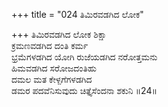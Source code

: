+++
title = "024 ತಿಮಿರವಡಗಿದ ಲೋಕ"

+++
ತಿಮಿರವಡಗಿದ ಲೋಕ ಶಿಕ್ಷಾ  
ಕ್ರಮಣವಡಗಿದ ದಂತಿ ಕರ್ಮ  
ಭ್ರಮೆಗಳಡಗಿದ ಯೋಗಿ ರುಜೆಯಡಗಿದ ನರೋತ್ತಮನು  
ಹಿಮವಡಗಿದ ಸರೋಜದಂತಿಹು  
ದಮಲ ಮತ ಕೇಳ್ಪಗೆಗಳಡಗಿದ  
ಡಮರ ಪದವೆನಿಸುವುದು ಚಿತ್ತೈಸೆಂದನಾ ಶಕುನಿ    ॥24॥
